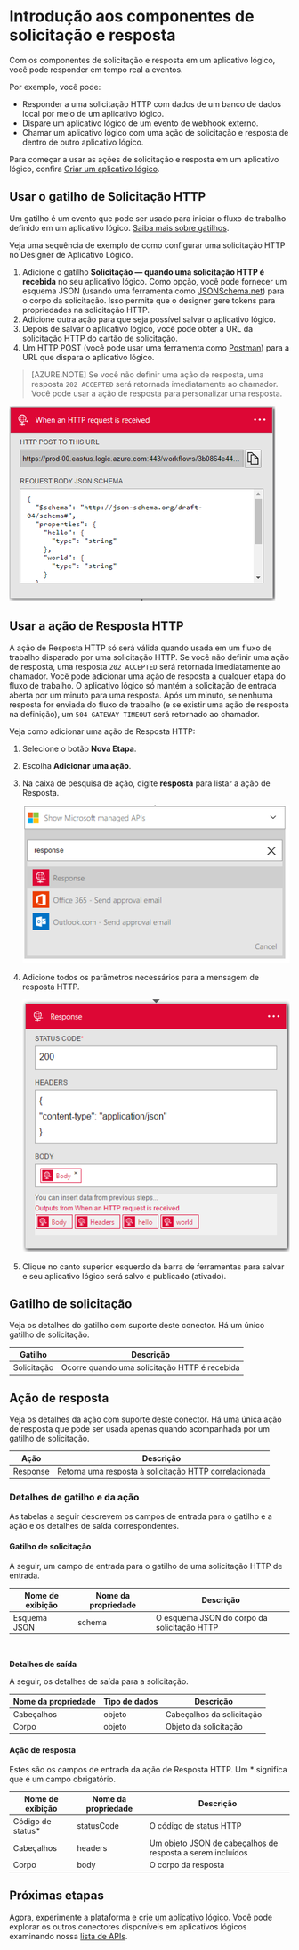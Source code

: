 <properties
	pageTitle="Usar ações de solicitação e resposta | Microsoft Azure"
	description="Visão geral do gatilho e da ação da solicitação e da resposta em um aplicativo lógico do Azure"
	services=""
	documentationCenter=""
	authors="jeffhollan"
	manager="erikre"
	editor=""
	tags="connectors"/>

<tags
   ms.service="logic-apps"
   ms.devlang="na"
   ms.topic="article"
   ms.tgt_pltfrm="na"
   ms.workload="na"
   ms.date="07/18/2016"
   ms.author="jehollan"/>

# Introdução aos componentes de solicitação e resposta

Com os componentes de solicitação e resposta em um aplicativo lógico, você pode responder em tempo real a eventos.

Por exemplo, você pode:

- Responder a uma solicitação HTTP com dados de um banco de dados local por meio de um aplicativo lógico.
- Dispare um aplicativo lógico de um evento de webhook externo.
- Chamar um aplicativo lógico com uma ação de solicitação e resposta de dentro de outro aplicativo lógico.

Para começar a usar as ações de solicitação e resposta em um aplicativo lógico, confira [Criar um aplicativo lógico](../app-service-logic/app-service-logic-create-a-logic-app.md).

## Usar o gatilho de Solicitação HTTP

Um gatilho é um evento que pode ser usado para iniciar o fluxo de trabalho definido em um aplicativo lógico. [Saiba mais sobre gatilhos](connectors-overview.md).

Veja uma sequência de exemplo de como configurar uma solicitação HTTP no Designer de Aplicativo Lógico.

1. Adicione o gatilho **Solicitação — quando uma solicitação HTTP é recebida** no seu aplicativo lógico. Como opção, você pode fornecer um esquema JSON (usando uma ferramenta como [JSONSchema.net](http://jsonschema.net)) para o corpo da solicitação. Isso permite que o designer gere tokens para propriedades na solicitação HTTP.
2. Adicione outra ação para que seja possível salvar o aplicativo lógico.
3. Depois de salvar o aplicativo lógico, você pode obter a URL da solicitação HTTP do cartão de solicitação.
4. Um HTTP POST (você pode usar uma ferramenta como [Postman](https://www.getpostman.com/)) para a URL que dispara o aplicativo lógico.

>[AZURE.NOTE] Se você não definir uma ação de resposta, uma resposta `202 ACCEPTED` será retornada imediatamente ao chamador. Você pode usar a ação de resposta para personalizar uma resposta.

![Gatilho de resposta](./media/connectors-native-reqres/using-trigger.png)

## Usar a ação de Resposta HTTP

A ação de Resposta HTTP só será válida quando usada em um fluxo de trabalho disparado por uma solicitação HTTP. Se você não definir uma ação de resposta, uma resposta `202 ACCEPTED` será retornada imediatamente ao chamador. Você pode adicionar uma ação de resposta a qualquer etapa do fluxo de trabalho. O aplicativo lógico só mantém a solicitação de entrada aberta por um minuto para uma resposta. Após um minuto, se nenhuma resposta for enviada do fluxo de trabalho (e se existir uma ação de resposta na definição), um `504 GATEWAY TIMEOUT` será retornado ao chamador.

Veja como adicionar uma ação de Resposta HTTP:

1. Selecione o botão **Nova Etapa**.
2. Escolha **Adicionar uma ação**.
3. Na caixa de pesquisa de ação, digite **resposta** para listar a ação de Resposta.

	![Selecionar a ação de resposta](./media/connectors-native-reqres/using-action-1.png)

4. Adicione todos os parâmetros necessários para a mensagem de resposta HTTP.

	![Concluir a ação de resposta](./media/connectors-native-reqres/using-action-2.png)

5. Clique no canto superior esquerdo da barra de ferramentas para salvar e seu aplicativo lógico será salvo e publicado (ativado).

## Gatilho de solicitação

Veja os detalhes do gatilho com suporte deste conector. Há um único gatilho de solicitação.

|Gatilho|Descrição|
|---|---|
|Solicitação|Ocorre quando uma solicitação HTTP é recebida|

## Ação de resposta

Veja os detalhes da ação com suporte deste conector. Há uma única ação de resposta que pode ser usada apenas quando acompanhada por um gatilho de solicitação.

|Ação|Descrição|
|---|---|
|Response|Retorna uma resposta à solicitação HTTP correlacionada|

### Detalhes de gatilho e da ação

As tabelas a seguir descrevem os campos de entrada para o gatilho e a ação e os detalhes de saída correspondentes.

#### Gatilho de solicitação
A seguir, um campo de entrada para o gatilho de uma solicitação HTTP de entrada.

|Nome de exibição|Nome da propriedade|Descrição|
|---|---|---|
|Esquema JSON|schema|O esquema JSON do corpo da solicitação HTTP|
<br>

**Detalhes de saída**

A seguir, os detalhes de saída para a solicitação.

|Nome da propriedade|Tipo de dados|Descrição|
|---|---|---|
|Cabeçalhos|objeto|Cabeçalhos da solicitação|
|Corpo|objeto|Objeto da solicitação|

#### Ação de resposta

Estes são os campos de entrada da ação de Resposta HTTP. Um * significa que é um campo obrigatório.

|Nome de exibição|Nome da propriedade|Descrição|
|---|---|---|
|Código de status*|statusCode|O código de status HTTP|
|Cabeçalhos|headers|Um objeto JSON de cabeçalhos de resposta a serem incluídos|
|Corpo|body|O corpo da resposta|

## Próximas etapas

Agora, experimente a plataforma e [crie um aplicativo lógico](../app-service-logic/app-service-logic-create-a-logic-app.md). Você pode explorar os outros conectores disponíveis em aplicativos lógicos examinando nossa [lista de APIs](apis-list.md).

<!---HONumber=AcomDC_0810_2016-->